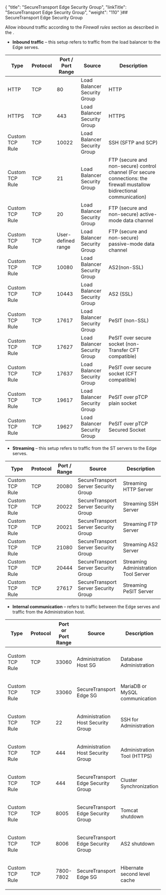 {
    "title": "SecureTransport Edge Security Group",
    "linkTitle": "SecureTransport Edge Security Group",
    "weight": "110"
}## SecureTransport Edge Security Group

Allow inbound traffic according to the *Firewall rules* section as described in the .

-   **Inbound traffic** – this setup refers to traffic from the load balancer to the Edge serves.  

<table>
         
         
         
         
         
         
   
   <thead>
      <tr>
<th class="HeadE-Column1-Header1">Type         </th>
<th style="text-align: left;" class="HeadE-Column1-Header1">Protocol         </th>
<th class="HeadE-Column1-Header1">Port / Port Range         </th>
<th class="HeadE-Column1-Header1">Source         </th>
<th class="HeadD-Column1-Header1">Description         </th>
      </tr>
   </thead>
   <tbody>
      <tr>
         <td>HTTP         </td>
         <td>TCP         </td>
         <td>80         </td>
         <td>Load Balancer Security Group         </td>
         <td>HTTP         </td>
      </tr>
      <tr>
         <td>HTTPS         </td>
         <td>TCP         </td>
         <td>443         </td>
         <td>Load Balancer Security Group         </td>
         <td>HTTPS         </td>
      </tr>
      <tr>
         <td>Custom TCP Rule         </td>
         <td>TCP         </td>
         <td>10022         </td>
         <td>Load Balancer Security Group         </td>
         <td>SSH (SFTP and SCP)         </td>
      </tr>
      <tr>
         <td>Custom TCP Rule         </td>
         <td>TCP         </td>
         <td>21         </td>
         <td>Load Balancer Security Group         </td>
         <td>FTP (secure and non-secure) control channel (For secure connections: the firewall mustallow bidirectional communication)         </td>
      </tr>
      <tr>
         <td>Custom TCP Rule         </td>
         <td>TCP         </td>
         <td>20         </td>
         <td>Load Balancer Security Group         </td>
         <td>FTP (secure and non-secure) active-mode data channel         </td>
      </tr>
      <tr>
         <td>Custom TCP Rule         </td>
         <td>TCP         </td>
         <td>User-defined range         </td>
         <td>Load Balancer Security Group         </td>
         <td>FTP (secure and non-secure) passive-mode data channel         </td>
      </tr>
      <tr>
         <td>Custom TCP Rule         </td>
         <td>TCP         </td>
         <td>10080         </td>
         <td>Load Balancer Security Group         </td>
         <td>AS2(non-SSL)         </td>
      </tr>
      <tr>
         <td>Custom TCP Rule         </td>
         <td>TCP         </td>
         <td>10443         </td>
         <td>Load Balancer Security Group         </td>
         <td>AS2 (SSL)         </td>
      </tr>
      <tr>
         <td>Custom TCP Rule         </td>
         <td>TCP         </td>
         <td>17617         </td>
         <td>Load Balancer Security Group         </td>
         <td>PeSIT (non-SSL)         </td>
      </tr>
      <tr>
         <td>Custom TCP Rule         </td>
         <td>TCP         </td>
         <td>17627         </td>
         <td>Load Balancer Security Group         </td>
         <td>PeSIT over secure socket (non-Transfer CFT compatible)         </td>
      </tr>
      <tr>
         <td>Custom TCP Rule         </td>
         <td>TCP         </td>
         <td>17637         </td>
         <td>Load Balancer Security Group         </td>
         <td>PeSIT over secure socket (CFT compatible)         </td>
      </tr>
      <tr>
         <td>Custom TCP Rule         </td>
         <td>TCP         </td>
         <td>19617         </td>
         <td>Load Balancer Security Group         </td>
         <td>PeSIT over pTCP plain socket         </td>
      </tr>
      <tr>
         <td>Custom TCP Rule         </td>
         <td>TCP         </td>
         <td>19627         </td>
         <td>Load Balancer Security Group         </td>
         <td>PeSIT over pTCP Secured Socket         </td>
      </tr>
   </tbody>
</table>

-   **Streaming** – this setup refers to traffic from the ST servers to the Edge serves.

<table>
         
         
         
         
         
         
   
   <thead>
      <tr>
<th class="HeadE-Column1-Header1">Type         </th>
<th class="HeadE-Column1-Header1">Protocol         </th>
<th class="HeadE-Column1-Header1">Port / Range         </th>
<th class="HeadE-Column1-Header1">Source         </th>
<th class="HeadD-Column1-Header1">Description         </th>
      </tr>
   </thead>
   <tbody>
      <tr>
         <td>Custom TCP Rule         </td>
         <td>TCP         </td>
         <td>20080         </td>
         <td>SecureTransport Server Security Group         </td>
         <td>Streaming HTTP Server         </td>
      </tr>
      <tr>
         <td>Custom TCP Rule         </td>
         <td>TCP         </td>
         <td>20022         </td>
         <td>SecureTransport Server Security Group         </td>
         <td>Streaming SSH Server         </td>
      </tr>
      <tr>
         <td>Custom TCP Rule         </td>
         <td>TCP         </td>
         <td>20021         </td>
         <td>SecureTransport Server Security Group         </td>
         <td>Streaming FTP Server         </td>
      </tr>
      <tr>
         <td>Custom TCP Rule         </td>
         <td>TCP         </td>
         <td>21080         </td>
         <td>SecureTransport Server Security Group         </td>
         <td>Streaming AS2 Server         </td>
      </tr>
      <tr>
         <td>Custom TCP Rule         </td>
         <td>TCP         </td>
         <td>20444         </td>
         <td>SecureTransport Server Security Group         </td>
         <td>Streaming Administration Tool Server         </td>
      </tr>
      <tr>
         <td>Custom TCP Rule         </td>
         <td>TCP         </td>
         <td>27617         </td>
         <td>SecureTransport Server Security Group         </td>
         <td>Streaming PeSIT Server         </td>
      </tr>
   </tbody>
</table>

-   **Internal communication** – refers to traffic between the Edge serves and traffic from the Administration host.

<table>
         
         
         
         
         
         
   
   <thead>
      <tr>
<th class="HeadE-Column1-Header1">Type         </th>
<th class="HeadE-Column1-Header1">Protocol         </th>
<th class="HeadE-Column1-Header1">Port or Port Range         </th>
<th class="HeadE-Column1-Header1">Source         </th>
<th class="HeadD-Column1-Header1">Description         </th>
      </tr>
   </thead>
   <tbody>
      <tr>
         <td><p>Custom TCP Rule</p>         </td>
         <td><p>TCP</p>         </td>
         <td><p>33060</p>         </td>
         <td><p>Administration Host SG</p>         </td>
         <td><p>Database Administration</p>         </td>
      </tr>
      <tr>
         <td><p>Custom TCP Rule</p>         </td>
         <td><p>TCP</p>         </td>
         <td><p>33060</p>         </td>
         <td><p>SecureTransport Edge SG</p>         </td>
         <td><p>MariaDB or MySQL communication</p>         </td>
      </tr>
      <tr>
         <td><p>Custom TCP Rule</p>         </td>
         <td><p>TCP</p>         </td>
         <td><p>22</p>         </td>
         <td><p>Administration Host Security Group</p>         </td>
         <td><p>SSH for Administration</p>         </td>
      </tr>
      <tr>
         <td><p>Custom TCP Rule</p>         </td>
         <td><p>TCP</p>         </td>
         <td><p>444</p>         </td>
         <td><p>Administration Host Security Group</p>         </td>
         <td><p>Administration Tool (HTTPS)</p>         </td>
      </tr>
      <tr>
         <td><p>Custom TCP Rule</p>         </td>
         <td><p>TCP</p>         </td>
         <td><p>444</p>         </td>
         <td><p>SecureTransport Edge Security Group</p>         </td>
         <td><p>Cluster Synchronization</p>         </td>
      </tr>
      <tr>
         <td><p>Custom TCP Rule</p>         </td>
         <td><p>TCP</p>         </td>
         <td><p>8005</p>         </td>
         <td><p>SecureTransport Edge Security Group</p>         </td>
         <td><p>Tomcat shutdown</p>         </td>
      </tr>
      <tr>
         <td><p>Custom TCP Rule</p>         </td>
         <td><p>TCP</p>         </td>
         <td><p>8006</p>         </td>
         <td><p>SecureTransport Edge Security Group</p>         </td>
         <td><p>AS2 shutdown</p>         </td>
      </tr>
      <tr>
         <td><p>Custom TCP Rule</p>         </td>
         <td><p>TCP</p>         </td>
         <td><p>7800-7802</p>         </td>
         <td><p>SecureTransport Edge SG</p>         </td>
         <td><p>Hibernate second level cache</p>         </td>
      </tr>
   </tbody>
</table>
